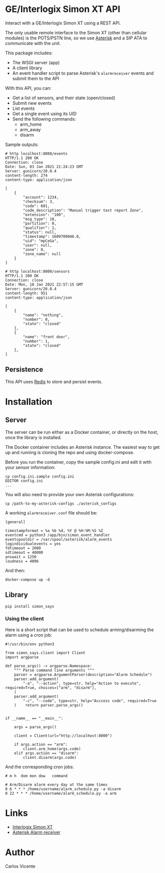 # GE/Interlogix Simon XT API

Interact with a GE/Interlogix Simon XT using a REST API. 

The only usable remote interface to the Simon XT (other than cellular modules) is the POTS/PSTN line, so we
use [Asterisk](https://www.asterisk.org/) and a SIP ATA to communicate with the unit.

This package includes:

* The WSGI server (app)
* A client library
* An event handler script to parse Asterisk's `alarmreceiver` events and submit them to the API

With this API, you can:

* Get a list of sensors, and their state (open/closed)
* Submit new events
* List events
* Get a single event using its UID
* Send the following commands:
    * arm_home
    * arm_away
    * disarm

Sample outputs:

```
# http localhost:8000/events
HTTP/1.1 200 OK
Connection: close
Date: Sun, 03 Jan 2021 21:24:23 GMT
Server: gunicorn/20.0.4
content-length: 274
content-type: application/json

[
    {
        "account": 1234,
        "checksum": 3,
        "code": 601,
        "code_description": "Manual trigger test report Zone",
        "extension": "100",
        "msg_type": 18,
        "partition": 0,
        "qualifier": 1,
        "status": null,
        "timestamp": 1609709046.0,
        "uid": "mpCeGa",
        "user": null,
        "zone": 0,
        "zone_name": null
    }
]

# http localhost:8000/sensors
HTTP/1.1 200 OK
Connection: close
Date: Mon, 18 Jan 2021 22:57:15 GMT
Server: gunicorn/20.0.4
content-length: 951
content-type: application/json

[
    {
        "name": "nothing",
        "number": 0,
        "state": "closed"
    },
    {
        "name": "front door",
        "number": 1,
        "state": "closed"
    },
]
```

## Persistence

This API uses [Redis](https://redis.io/) to store and persist events.

# Installation

## Server

The server can be run either as a Docker container, or directly on the host, once the library
is installed.

The Docker container includes an Asterisk instance. The easiest way to get up and running is cloning the repo and using
docker-compose. 

Before you run the container, copy the sample config.ini and edit it with your sensor information:

```buildoutcfg
cp config.ini.sample config.ini
EDITOR config.ini
...
```

You will also need to provide your own Asterisk configurations:

```buildoutcfg
cp /path-to-my-asterisk-configs ./asterisk_configs
```

A working `alarmreceiver.conf` file should be:

```buildoutcfg
[general]

timestampformat = %a %b %d, %Y @ %H:%M:%S %Z
eventcmd = python3 /app/bin/simon_event_handler
eventspooldir = /var/spool/asterisk/alarm_events
logindividualevents = yes
fdtimeout = 2000
sdtimeout = 40000
answait = 1250
loudness = 4096
```

And then:

```
docker-compose up -d
```


## Library
```
pip install simon_says
```

### Using the client

Here is a short script that can be used to schedule arming/disarming the alarm using a cron job:

```buildoutcfg
#!/usr/bin/env python3

from simon_says.client import Client
import argparse

def parse_args() -> argparse.Namespace:
    """ Parse command line arguments """
    parser = argparse.ArgumentParser(description="Alarm Schedule")
    parser.add_argument(
        "-a", "--action", type=str, help="Action to execute", required=True, choices=["arm", "disarm"],
    )
    parser.add_argument(
        "-c", "--code", type=str, help="Acccess code", required=True
    )    return parser.parse_args()


if __name__ == "__main__":

    args = parse_args()

    client = Client(url="http://localhost:8000")

    if args.action == "arm":
        client.arm_home(args.code)
    elif args.action == "disarm":
        client.disarm(args.code)
```

And the corresponding cron jobs:

```buildoutcfg
# m h  dom mon dow   command

# Arm/Disarm alarm every day at the same times
0 6 * * * /home/username/alarm_schedule.py -a disarm
0 22 * * * /home/username/alarm_schedule.py -a arm

```

# Links

* [Interlogix Simon XT](https://www.interlogix.com/intrusion/product/simon-xt)
* [Asterisk Alarm receiver](https://www.voip-info.org/asterisk-cmd-alarmreceiver/)

# Author

Carlos Vicente